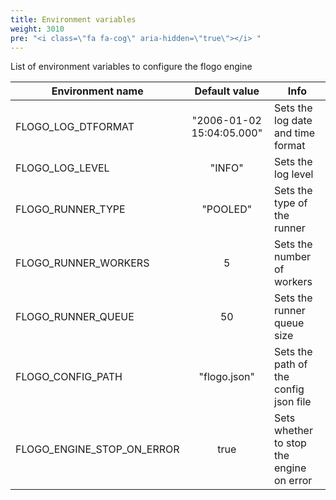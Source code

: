 ```yaml
---
title: Environment variables
weight: 3010
pre: "<i class=\"fa fa-cog\" aria-hidden=\"true\"></i> "
---
```



List of environment variables to configure the flogo engine

| Environment name            | Default value             | Info                                      |
| --------------------------- |:-------------------------:|------------------------------------------ |
| FLOGO_LOG_DTFORMAT          | "2006-01-02 15:04:05.000" | Sets the log date and time format         |
| FLOGO_LOG_LEVEL             | "INFO"                    | Sets the log level                        |
| FLOGO_RUNNER_TYPE           | "POOLED"                  | Sets the type of the runner               |
| FLOGO_RUNNER_WORKERS        | 5                         | Sets the number of workers                |
| FLOGO_RUNNER_QUEUE          | 50                        | Sets the runner queue size                |
| FLOGO_CONFIG_PATH           | "flogo.json"              | Sets the path of the config json file     |
| FLOGO_ENGINE_STOP_ON_ERROR  | true                      | Sets whether to stop the engine on error  |